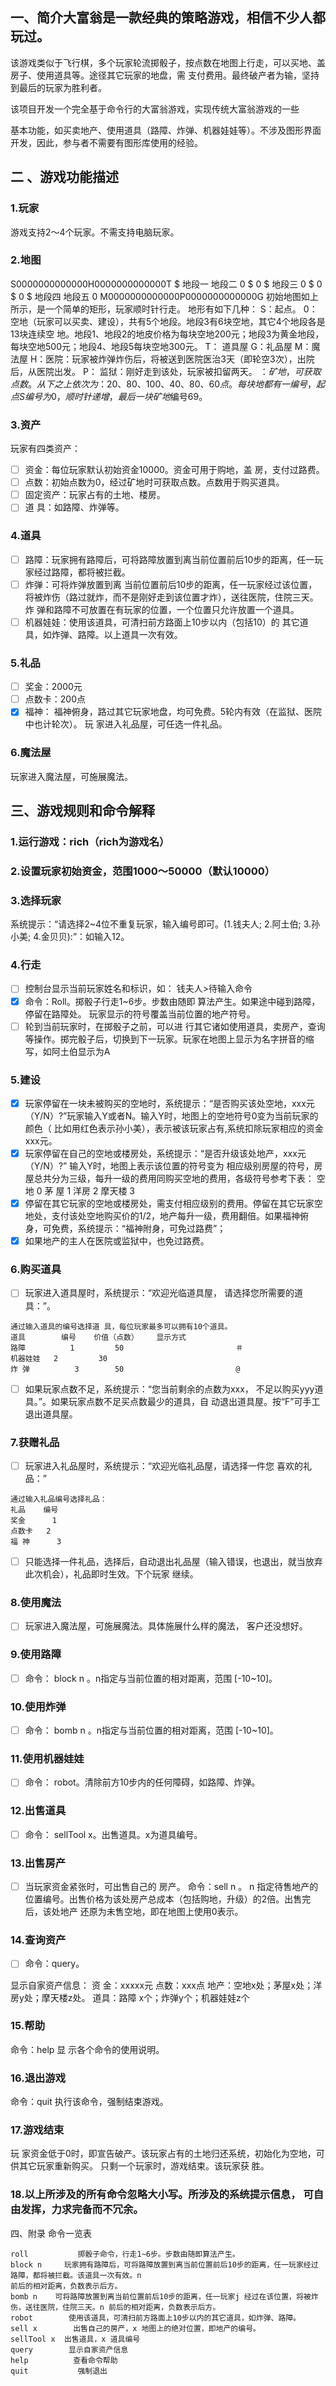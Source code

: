 ## 一、简介大富翁是一款经典的策略游戏，相信不少人都玩过。
该游戏类似于飞行棋，多个玩家轮流掷骰子，按点数在地图上行走，可以买地、盖房子、使用道具等。途径其它玩家的地盘，需
支付费用。最终破产者为输，坚持到最后的玩家为胜利者。

该项目开发一个完全基于命令行的大富翁游戏，实现传统大富翁游戏的一些

基本功能，如买卖地产、使用道具（路障、炸弹、机器娃娃等）。不涉及图形界面开发，因此，参与者不需要有图形库使用的经验。

## 二 、游戏功能描述
### 1.玩家
游戏支持2～4个玩家。不需支持电脑玩家。
### 2.地图
  S0000000000000H0000000000000T
  $     地段一                地段二       0
  $                                                0
  $                               地段三       0
  $                                                0
  $                                                0
  $     地段四                 地段五       0
  M0000000000000P0000000000000G
初始地图如上所示，是一个简单的矩形，玩家顺时针行走。
地形有如下几种：
S：起点。
0：空地（玩家可以买卖、建设），共有5个地段。地段3有6块空地，其它4个地段各是13块连续空
地。地段1、地段2的地皮价格为每块空地200元；地段3为黄金地段，每块空地500元；地段4、地段5每块空地300元。
T： 道具屋
G：礼品屋
M：魔法屋
H：医院：玩家被炸弹炸伤后，将被送到医院医治3天（即轮空3次），出院后，从医院出发。
P： 监狱：刚好走到该处，玩家被扣留两天。
$：矿地，可获取点数。从下之上依次为：20、80、100、40、80、60点。
每块地都有一编号，起点S编号为0，顺时针递增，最 后一块矿地$编号69。
### 3.资产
玩家有四类资产：
- [ ] 资金：每位玩家默认初始资金10000。资金可用于购地，盖 房，支付过路费。
- [ ] 点数：初始点数为0，经过矿地时可获取点数。点数用于购买道具。
- [ ] 固定资产：玩家占有的土地、楼房。
- [ ] 道 具：如路障、炸弹等。
### 4.道具
- [ ] 路障：玩家拥有路障后，可将路障放置到离当前位置前后10步的距离，任一玩家经过路障，都将被拦截。
- [ ] 炸弹：可将炸弹放置到离 当前位置前后10步的距离，任一玩家经过该位置，将被炸伤（路过就炸，而不是刚好走到该位置才炸），送往医院，住院三天。炸
弹和路障不可放置在有玩家的位置，一个位置只允许放置一个道具。
- [ ] 机器娃娃：使用该道具，可清扫前方路面上10步以内（包括10）的 其它道具，如炸弹、路障。以上道具一次有效。
### 5.礼品
- [ ] 奖金：2000元
- [ ] 点数卡：200点
- [x] 福神： 福神俯身，路过其它玩家地盘，均可免费。5轮内有效（在监狱、医院中也计轮次）。
玩 家进入礼品屋，可任选一件礼品。
### 6.魔法屋
玩家进入魔法屋，可施展魔法。
## 三、游戏规则和命令解释
### 1.运行游戏：rich（rich为游戏名）
### 2.设置玩家初始资金，范围1000～50000（默认10000）
### 3.选择玩家
系统提示：“请选择2~4位不重复玩家，输入编号即可。(1.钱夫人; 2.阿土伯; 3.孙小美; 4.金贝贝):”：如输入12。
### 4.行走
- [ ] 控制台显示当前玩家姓名和标识，如：
钱夫人>待输入命令
- [x] 命令：Roll。掷骰子行走1~6步。步数由随即 算法产生。如果途中碰到路障，停留在路障处。 玩家显示的符号覆盖当前位置的地产符号。
- [ ] 轮到当前玩家时，在掷骰子之前，可以进 行其它诸如使用道具，卖房产，查询等操作。掷完骰子后，切换到下一玩家。玩家在地图上显示为名字拼音的缩写，如阿土伯显示为A
### 5.建设
- [x] 玩家停留在一块未被购买的空地时，系统提示：“是否购买该处空地，xxx元（Y/N）?”玩家输入Y或者N。输入Y时，地图上的空地符号0变为当前玩家的颜色（ 比如用红色表示孙小美），表示被该玩家占有,系统扣除玩家相应的资金xxx元。
- [x] 玩家停留在自己的空地或楼房处，系统提示：“是否升级该处地产，xxx元（Y/N）?”
输入Y时，地图上表示该位置的符号变为 相应级别房屋的符号，房屋总共分为三级，每升一级的费用同购买空地的费用，各级符号参考下表：
空地     0
茅 屋     1
洋房     2
摩天楼  3
- [x] 停留在其它玩家的空地或楼房处，需支付相应级别的费用。停留在其它玩家空地处，支付该处空地购买价的1/2，地产每升一级，费用翻倍。如果福神俯身，可免费，系统提示：“福神附身，可免过路费”；
- [x] 如果地产的主人在医院或监狱中，也免过路费。
### 6.购买道具
- [ ] 玩家进入道具屋时，系统提示：“欢迎光临道具屋， 请选择您所需要的道具：”。
```
通过输入道具的编号选择道 具，每位玩家最多可以拥有10个道具。
道具        编号    价值（点数）    显示方式
路障          1         50                         ＃
机器娃娃   2         30
炸 弹          3        50                         @
```

- [ ] 如果玩家点数不足，系统提示：“您当前剩余的点数为xxx， 不足以购买yyy道具。”。如果玩家点数不足买点数最少的道具，自
动退出道具屋。按“F”可手工退出道具屋。
### 7.获赠礼品
- [ ] 玩家进入礼品屋时，系统提示：“欢迎光临礼品屋，请选择一件您 喜欢的礼品：”
```
通过输入礼品编号选择礼品：
礼品    编号
奖金      1
点数卡   2
福 神      3
```
- [ ] 只能选择一件礼品，选择后，自动退出礼品屋（输入错误，也退出，就当放弃此次机会），礼品即时生效。下个玩家 继续。
### 8.使用魔法
- [ ] 玩家进入魔法屋，可施展魔法。具体施展什么样的魔法， 客户还没想好。
### 9.使用路障
- [ ] 命令： block n 。n指定与当前位置的相对距离，范围 [-10~10]。
### 10.使用炸弹
- [ ] 命令： bomb  n 。n指定与当前位置的相对距离，范围 [-10~10]。
### 11.使用机器娃娃
- [ ] 命令： robot。清除前方10步内的任何障碍，如路障、炸弹。
### 12.出售道具
- [ ] 命令： sellTool x。出售道具。x为道具编号。
### 13.出售房产
- [ ] 当玩家资金紧张时，可出售自己的 房产。
命令：sell n 。 n 指定待售地产的位置编号。出售价格为该处房产总成本（包括购地，升级）的2倍。出售完后，该处地产
还原为未售空地，即在地图上使用0表示。
### 14.查询资产
- [ ] 命令：query。

显示自家资产信息：
资 金：xxxxx元
点数：xxx点
地产：空地x处；茅屋x处；洋房y处；摩天楼z处。
道具：路障 x个；炸弹y个；机器娃娃z个

### 15.帮助
命令：help
显 示各个命令的使用说明。
### 16.退出游戏
命令：quit
执行该命令，强制结束游戏。
### 17.游戏结束
玩 家资金低于0时，即宣告破产。该玩家占有的土地归还系统，初始化为空地，可供其它玩家重新购买。
只剩一个玩家时，游戏结束。该玩家获 胜。
### 18.以上所涉及的所有命令忽略大小写。所涉及的系统提示信息， 可自由发挥，力求完备而不冗余。
四、附录
命令一览表
```
roll           掷骰子命令，行走1~6步。步数由随即算法产生。
block n     玩家拥有路障后，可将路障放置到离当前位置前后10步的距离，任一玩家经过路障，都将被拦截。该道具一次有效。n
前后的相对距离，负数表示后方。
bomb n    可将路障放置到离当前位置前后10步的距离，任一玩家j 经过在该位置，将被炸伤，送往医院，住院三天。n 前后的相对距离，负数表示后方。
robot        使用该道具，可清扫前方路面上10步以内的其它道具，如炸弹、路障。
sell x        出售自己的房产，x 地图上的绝对位置，即地产的编号。
sellTool x  出售道具，x 道具编号
query        显示自家资产信息
help          查看命令帮助
quit           强制退出
```
